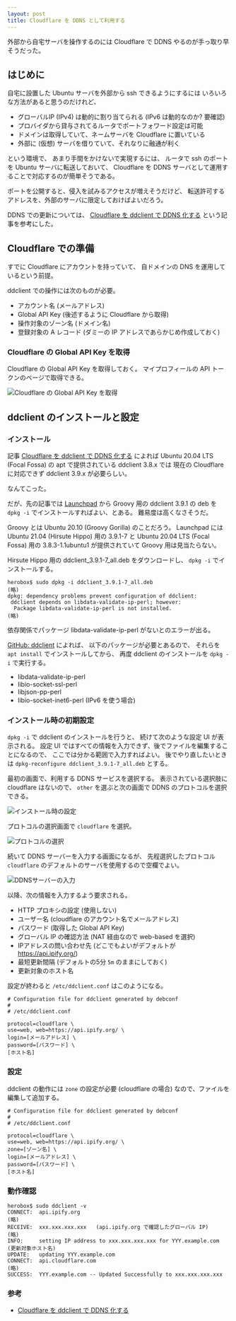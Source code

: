 ```yaml
---
layout: post
title: Cloudflare を DDNS として利用する
---
```

外部から自宅サーバを操作するのには
Cloudflare で DDNS やるのが手っ取り早そうだった。

## はじめに

自宅に設置した Ubuntu サーバを外部から ssh できるようにするには
いろいろな方法があると思うのだけれど、

+ グローバルIP (IPv4) は動的に割り当てられる (IPv6 は動的なのか? 要確認)
+ プロバイダから貸与されてるルータでポートフォワード設定は可能
+ ドメインは取得していて、ネームサーバを Cloudflare に置いている
+ 外部に (仮想) サーバを借りていて、それなりに融通が利く

という環境で、
あまり手間をかけないで実現するには、
ルータで ssh のポートを Ubuntu サーバに転送しておいて、
Cloudflare を DDNS サーバとして運用することで対応するのが簡単そうである。

ポートを公開すると、侵入を試みるアクセスが増えそうだけど、
転送許可するアドレスを、外部のサーバに限定しておけばよいだろう。

DDNS での更新については、
[Cloudflare を ddclient で DDNS 化する](https://zenn.dev/akaregi/articles/4a0db32a4d40a7)
という記事を参考にした。

## Cloudflare での準備

すでに Cloudflare にアカウントを持っていて、
自ドメインの DNS を運用しているという前提。

ddclient での操作には次のものが必要。

+ アカウント名 (メールアドレス)
+ Global API Key (後述するように Cloudflare から取得)
+ 操作対象のゾーン名 (ドメイン名)
+ 登録対象の A レコード (ダミーの IP アドレスであらかじめ作成しておく)


### Cloudflare の Global API Key を取得

Cloudflare の Global API Key を取得しておく。
マイプロフィールの API トークンのページで取得できる。

![Cloudflare の Global API Key を取得](/images/2021-09-23-ddclient-cloudflare-apikey.png)

## ddclient のインストールと設定

### インストール

記事
[Cloudflare を ddclient で DDNS 化する](https://zenn.dev/akaregi/articles/4a0db32a4d40a7)
によれば
Ubuntu 20.04 LTS (Focal Fossa) の apt で提供されている ddclient 3.8.x では
現在の Cloudflare に対応できず ddclient 3.9.x が必要らしい。

なんてこった。

だが、先の記事では
[Launchpad](https://launchpad.net/ubuntu/+source/ddclient)
から
Groovy 用の ddclient 3.9.1 の deb を `dpkg -i` でインストールすればよい、とある。
難易度は高くなさそうだ。

Groovy とは Ubuntu 20.10 (Groovy Gorilla) のことだろう。
Launchpad には Ubuntu 21.04 (Hirsute Hippo) 用の 3.9.1-7 と
Ubuntu 20.04 LTS (Focal Fossa) 用の 3.8.3-1.1ubuntu1 が提供されていて
Groovy 用は見当たらない。

Hirsute Hippo 用の
ddclient_3.9.1-7_all.deb
をダウンロードし、
`dpkg -i`
でインストールする。


```
herobox$ sudo dpkg -i ddclient_3.9.1-7_all.deb
(略)
dpkg: dependency problems prevent configuration of ddclient:
 ddclient depends on libdata-validate-ip-perl; however:
  Package libdata-validate-ip-perl is not installed.
(略)
```

依存関係でパッケージ
libdata-validate-ip-perl
がないとのエラーが出る。

[GitHub: ddclient](https://github.com/ddclient/ddclient#ubuntu-style-rc-files-and-daemon-mode)
によれば、
以下のパッケージが必要とあるので、
それらを `apt install` でインストールしてから、
再度 ddclient のインストールを `dpkg -i` で実行する。

+ libdata-validate-ip-perl
+ libio-socket-ssl-perl
+ libjson-pp-perl
+ libio-socket-inet6-perl (IPv6 を使う場合)


### インストール時の初期設定

`dpkg -i` で ddclient のインストールを行うと、
続けて次のような設定 UI が表示される。
設定 UI ではすべての情報を入力できず、後でファイルを編集することになるので、
ここでは分かる範囲で入力すればよい。
後でやり直したいときは `dpkg-reconfigure ddclient_3.9.1-7_all.deb` とする。

最初の画面で、利用する DDNS サービスを選択する。
表示されている選択肢に cloudflare はないので、
`other`
を選ぶと次の画面で DDNS のプロトコルを選択できる。

![インストール時の設定](/images/2021-09-23-ddclient-configure.png)

プロトコルの選択画面で `cloudflare` を選択。

![プロトコルの選択](/images/2021-09-23-ddclient-configure-protocol.png)

続いて DDNS サーバーを入力する画面になるが、
先程選択したプロトコル `cloudflare` のデフォルトのサーバを使用するので空欄でよい。

![DDNSサーバーの入力](/images/2021-09-23-ddclient-configure-server.png)

以降、次の情報を入力するよう要求される。

+ HTTP プロキシの設定 (使用しない)
+ ユーザー名 (cloudflare のアカウント名でメールアドレス)
+ パスワード (取得した Global API Key)
+ グローバル IP の確認方法 (NAT 経由なので web-based を選択)
+ IPアドレスの問い合わせ先 (どこでもよいがデフォルトが https://api.ipify.org/)
+ 最短更新間隔 (デフォルトの5分 `5m` のままにしておく)
+ 更新対象のホスト名

設定が終わると
`/etc/ddclient.conf`
はこのようになる。

```
# Configuration file for ddclient generated by debconf
#
# /etc/ddclient.conf

protocol=cloudflare \
use=web, web=https://api.ipify.org/ \
login=[メールアドレス] \
password=[パスワード] \
[ホスト名]
```

### 設定

ddclient の動作には `zone` の設定が必要
(cloudflare の場合)
なので、ファイルを編集して追加する。 

```
# Configuration file for ddclient generated by debconf
#
# /etc/ddclient.conf

protocol=cloudflare \
use=web, web=https://api.ipify.org/ \
zone=[ゾーン名] \
login=[メールアドレス] \
password=[パスワード] \
[ホスト名]
```

### 動作確認

```
herobox$ sudo ddclient -v
CONNECT:  api.ipify.org
(略)
RECEIVE:  xxx.xxx.xxx.xxx   (api.ipify.org で確認したグローバル IP)
(略)
INFO:     setting IP address to xxx.xxx.xxx.xxx for YYY.example.com (更新対象ホスト名)
UPDATE:   updating YYY.example.com
CONNECT:  api.cloudflare.com
(略)
SUCCESS:  YYY.example.com -- Updated Successfully to xxx.xxx.xxx.xxx
```

### 参考

+ [Cloudflare を ddclient で DDNS 化する](https://zenn.dev/akaregi/articles/4a0db32a4d40a7)

